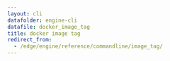 ```yaml
---
layout: cli
datafolder: engine-cli
datafile: docker_image_tag
title: docker image tag
redirect_from:
  - /edge/engine/reference/commandline/image_tag/
---
```

<!--
This page is automatically generated from Docker's source code. If you want to
suggest a change to the text that appears here, open a ticket or pull request
in the source repository on GitHub:

https://github.com/docker/cli
-->


